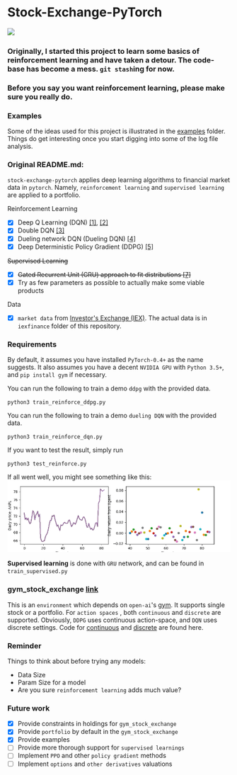# Stock-Exchange-PyTorch

<img src="https://discuss.pytorch.org/uploads/default/original/2X/3/35226d9fbc661ced1c5d17e374638389178c3176.png" width="200" />

### Originally, I started this project to learn some basics of **reinforcement learning** and have taken a detour. The code-base has become a mess. `git stash`ing for now.
### Before you say you **want** reinforcement learning, please make sure you really do.


### Examples
Some of the ideas used for this project is illustrated in the [examples](examples/) folder.
Things do get interesting once you start digging into some of the log file analysis.


### Original README.md:
`stock-exchange-pytorch` applies deep learning algorithms
to financial market data in `pytorch`.
Namely, `reinforcement learning` and  `supervised learning`
are applied to a portfolio.

Reinforcement Learning
- [x] Deep Q Learning (DQN) [[1]](http://arxiv.org/abs/1312.5602), [[2]](https://www.nature.com/articles/nature14236)
- [x] Double DQN [[3]](http://arxiv.org/abs/1509.06461)
- [x] Dueling network DQN (Dueling DQN) [[4]](https://arxiv.org/abs/1511.06581)
- [x] Deep Deterministic Policy Gradient (DDPG) [[5]](http://arxiv.org/abs/1509.02971)

~~Supervised Learning~~
- [x] ~~Gated Recurrent Unit (GRU) approach to fit distributions [[7]](https://arxiv.org/abs/1406.1078)~~
- [x] Try as few parameters as possible to actually make some viable products

Data
- [x] `market data` from [Investor's Exchange (IEX)](https://iextrading.com/).
The actual data is in `iexfinance` folder of this repository.

### Requirements
By default, it assumes you have installed `PyTorch-0.4+` as the name suggests. 
It also assumes you have a decent `NVIDIA GPU` with `Python 3.5+`, and `pip install gym`
if necessary.

You can run the following to train a demo `ddpg` with the 
provided data.
```buildoutcfg
python3 train_reinforce_ddpg.py
```

You can run the following to train a demo `dueling DQN` with the 
provided data.
```buildoutcfg
python3 train_reinforce_dqn.py
```

If you want to test the result, simply run
```buildoutcfg
python3 test_reinforce.py
```
If all went well, you might see something like this:
![screen shot](img/dueling_dqn.gif)


**Supervised learning** is done with `GRU` network, and can be found in 
`train_supervised.py`

### gym_stock_exchange [link](https://github.com/wbaik/gym-stock-exchange)
This is an `environment` which depends on `open-ai`'s [gym](https://github.com/openai/gym).
It supports single stock or a portfolio. For `action spaces` , both `continuous` and
`discrete` are supported.
Obviously, `DDPG` uses continuous action-space, and `DQN` uses discrete settings.
Code for [continuous](gym_exchange/envs/stock_exchange_continuous.py) and
[discrete](gym_exchange/envs/stock_exchange.py) are found here.

### Reminder
Things to think about before trying any models:
- Data Size
- Param Size for a model
- Are you sure `reinforcement learning` adds much value?

### Future work
- [x] Provide constraints in holdings for `gym_stock_exchange`
- [x] Provide `portfolio` by default in the `gym_stock_exchange`
- [x] Provide examples
- [ ] Provide more thorough support for `supervised learnings`
- [ ] Implement `PPO` and other `policy gradient` methods
- [ ] Implement `options` and `other derivatives` valuations
